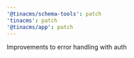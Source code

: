 ```yaml
---
'@tinacms/schema-tools': patch
'tinacms': patch
'@tinacms/app': patch
---
```


Improvements to error handling with auth
